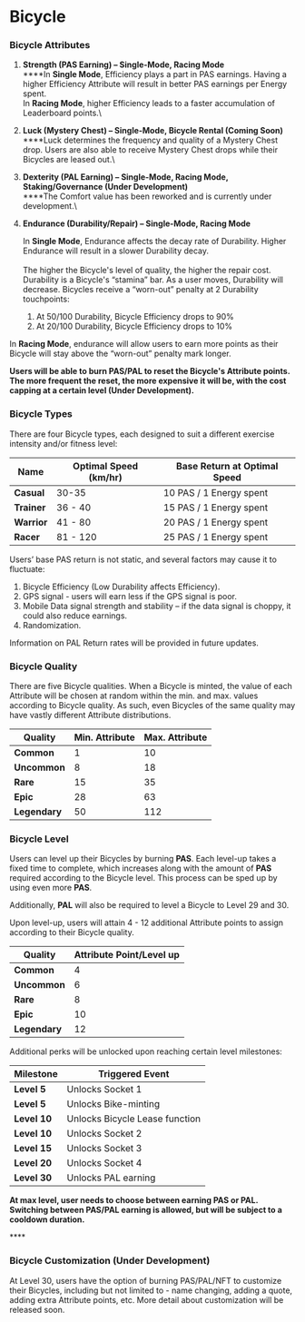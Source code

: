 # Bicycle

### Bicycle Attributes

1. **Strength (PAS Earning) – Single-Mode, Racing Mode**\
   ****In **Single Mode**, Efficiency plays a part in PAS earnings. Having a higher Efficiency Attribute will result in better PAS earnings per Energy spent.\
   In **Racing Mode**, higher Efficiency leads to a faster accumulation of Leaderboard points.\

2. **Luck (Mystery Chest) – Single-Mode, Bicycle Rental (Coming Soon)**\
   ****Luck determines the frequency and quality of a Mystery Chest drop. Users are also able to receive Mystery Chest drops while their Bicycles are leased out.\

3. **Dexterity (PAL Earning) – Single-Mode, Racing Mode, Staking/Governance (Under  Development)**\
   ****The Comfort value has been reworked and is currently under development.\

4.  **Endurance (Durability/Repair) – Single-Mode, Racing Mode**

    In **Single Mode**, Endurance affects the decay rate of Durability. Higher Endurance will result in a slower Durability decay. \
    \
    The higher the Bicycle's level of quality, the higher the repair cost. Durability is a Bicycle's “stamina” bar. As a user moves, Durability will decrease. Bicycles receive a “worn-out” penalty at 2 Durability touchpoints:

    1. At 50/100 Durability, Bicycle Efficiency drops to 90%
    2. At 20/100 Durability, Bicycle Efficiency drops to 10%

In **Racing Mode**, endurance will allow users to earn more points as their Bicycle will stay above the “worn-out” penalty mark longer.

**Users will be able to burn PAS/PAL to reset the Bicycle's Attribute points. The more frequent the reset, the more expensive it will be, with the cost capping at a certain level (Under Development).**

### Bicycle Types

There are four Bicycle types, each designed to suit a different exercise intensity and/or fitness level:

| **Name**    | **Optimal Speed (km/hr)** | **Base Return at Optimal Speed** |
| ----------- | ------------------------- | -------------------------------- |
| **Casual**  | 30-35                     | 10  PAS / 1 Energy spent         |
| **Trainer** | 36 - 40                   | 15 PAS / 1 Energy spent          |
| **Warrior** | 41 - 80                   | 20 PAS / 1 Energy spent          |
| **Racer**   | 81 - 120                  | 25 PAS / 1 Energy spent          |

Users’ base PAS return is not static, and several factors may cause it to fluctuate:

1. Bicycle Efficiency (Low Durability affects Efficiency).
2. GPS signal - users will earn less if the GPS signal is poor.
3. Mobile Data signal strength and stability – if the data signal is choppy, it could also reduce earnings.
4. Randomization.

Information on PAL Return rates will be provided in future updates.

### Bicycle Quality

There are five Bicycle qualities. When a Bicycle is minted, the value of each Attribute will be chosen at random within the min. and max. values according to Bicycle quality. As such, even Bicycles of the same quality may have vastly different Attribute distributions.

| Quality       | Min. Attribute | Max. Attribute |
| ------------- | -------------- | -------------- |
| **Common**    | 1              | 10             |
| **Uncommon**  | 8              | 18             |
| **Rare**      | 15             | 35             |
| **Epic**      | 28             | 63             |
| **Legendary** | 50             | 112            |

### Bicycle Level

Users can level up their Bicycles by burning **PAS**. Each level-up takes a fixed time to complete, which increases along with the amount of **PAS** required according to the Bicycle level. This process can be sped up by using even more **PAS**.

Additionally, **PAL** will also be required to level a Bicycle to Level 29 and 30.

Upon level-up, users will attain 4 - 12 additional Attribute points to assign according to their Bicycle quality.

| Quality       | Attribute Point/Level up |
| ------------- | ------------------------ |
| **Common**    | 4                        |
| **Uncommon**  | 6                        |
| **Rare**      | 8                        |
| **Epic**      | 10                       |
| **Legendary** | 12                       |

Additional perks will be unlocked upon reaching certain level milestones:

| **Milestone** | **Triggered Event**            |
| ------------- | ------------------------------ |
| **Level 5**   | Unlocks Socket 1               |
| **Level 5**   | Unlocks Bike-minting           |
| **Level 10**  | Unlocks Bicycle Lease function |
| **Level 10**  | Unlocks Socket 2               |
| **Level 15**  | Unlocks Socket 3               |
| **Level 20**  | Unlocks Socket 4               |
| **Level 30**  | Unlocks PAL earning            |

**At max level, user needs to choose between earning PAS or PAL. Switching between PAS/PAL earning is allowed, but will be subject to a cooldown duration.**&#x20;

&#x20;****&#x20;

### Bicycle **Customization (Under Development)**

At Level 30, users have the option of burning PAS/PAL/NFT to customize their Bicycles, including but not limited to - name changing, adding a quote, adding extra Attribute points, etc. More detail about customization will be released soon.
